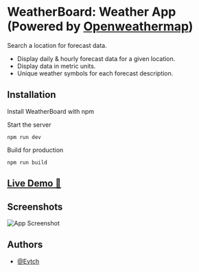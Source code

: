 # WeatherBoard: Weather App (Powered by [Openweathermap](https://openweathermap.org/))

Search a location for forecast data.

- Display daily & hourly forecast data for a given location.
- Display data in metric units.
- Unique weather symbols for each forecast description.

## Installation

Install WeatherBoard with npm

Start the server

```
npm run dev
```

Build for production

```
npm run build
```

## [Live Demo 🚀](https://eytch.github.io/WeatherBoard/)

## Screenshots

![App Screenshot](./src/assets/ScreenShot.png)

## Authors

- [@Eytch](https://www.github.com/Eytch)
